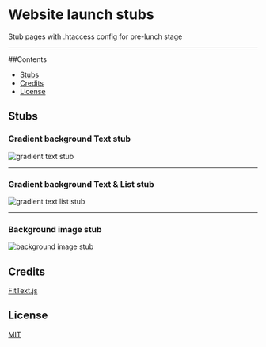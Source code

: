 # Website launch stubs

Stub pages with .htaccess config for pre-lunch stage

---

##Contents
* [Stubs](#stubs)
* [Credits](#credits)
* [License](#license)


## Stubs

### Gradient background Text stub
![gradient text stub](https://github.com/website-templates/website-launch-stubs/blob/master/test_screenshots/gradient-text-stub.jpg)

---

### Gradient background Text & List stub
![gradient text list stub](https://github.com/website-templates/website-launch-stubs/blob/master/test_screenshots/gradient-text-list-stub.jpg)

---

### Background image stub
![background image stub](https://github.com/website-templates/website-launch-stubs/blob/master/test_screenshots/background-image-stub.jpg)

## Credits
[FitText.js](https://github.com/adactio/FitText.js)

## License
[MIT](http://opensource.org/licenses/MIT)
